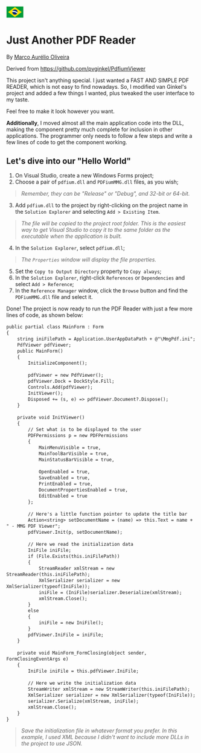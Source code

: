 ###### [<img src="flag-br.png" alt="Portugu&ecirc;s">](readme-pt.md)
# Just Another PDF Reader

By [Marco Aurélio Oliveira](https://maurelio.com.br)

Derived from https://github.com/pvginkel/PdfiumViewer

This project isn't anything special. I just wanted a FAST AND SIMPLE PDF READER, which is not easy to find nowadays. So, I modified van Ginkel's project and added a few things I wanted, plus tweaked the user interface to my taste.

Feel free to make it look however you want.

**Additionally**, I moved almost all the main application code into the DLL, making the component pretty much complete for inclusion in other applications. The programmer only needs to follow a few steps and write a few lines of code to get the component working.

## Let's dive into our "Hello World"
1. On Visual Studio, create a new Windows Forms project;
2. Choose a pair of `pdfium.dll` and `PDFiumMMG.dll` files, as you wish;
>*Remember, they can be "Release" or "Debug", and 32-bit or 64-bit.*
3. Add `pdfium.dll` to the project by right-clicking on the project name in the `Solution Explorer` and selecting `Add > Existing Item`.
>*The file will be copied to the project root folder. This is the easiest way to get Visual Studio to copy it to the same folder as the executable when the application is built.*
4. In the `Solution Explorer`, select `pdfium.dll`;
>*The `Properties` window will display the file properties.*
5. Set the `Copy to Output Directory` property to `Copy always`;
6. In the `Solution Explorer`, right-click `References` or `Dependencies` and select `Add > Reference`;
7. In the `Reference Manager` window, click the `Browse` button and find the `PDFiumMMG.dll` file and select it.

Done! The project is now ready to run the PDF Reader with just a few more lines of code, as shown below:

```
public partial class MainForm : Form
{
    string iniFilePath = Application.UserAppDataPath + @"\MmgPdf.ini";
    PdfViewer pdfViewer;
    public MainForm()
    {
        InitializeComponent();

        pdfViewer = new PdfViewer();
        pdfViewer.Dock = DockStyle.Fill;
        Controls.Add(pdfViewer);
        InitViewer();
        Disposed += (s, e) => pdfViewer.Document?.Dispose();
    }

    private void InitViewer()
    {
        // Set what is to be displayed to the user
        PDFPermissions p = new PDFPermissions
        {
            MainMenuVisible = true,
            MainToolBarVisible = true,
            MainStatusBarVisible = true,

            OpenEnabled = true,
            SaveEnabled = true,
            PrintEnabled = true,
            DocumentPropertiesEnabled = true,
            EditEnabled = true
        };

        // Here's a little function pointer to update the title bar
        Action<string> setDocumentName = (name) => this.Text = name + " - MMG PDF Viewer";
        pdfViewer.Init(p, setDocumentName);

        // Here we read the initialization data
        IniFile iniFile;
        if (File.Exists(this.iniFilePath))
        {
            StreamReader xmlStream = new StreamReader(this.iniFilePath);
            XmlSerializer serializer = new XmlSerializer(typeof(IniFile));
            iniFile = (IniFile)serializer.Deserialize(xmlStream);
            xmlStream.Close();
        }
        else
        {
            iniFile = new IniFile();
        }
        pdfViewer.IniFile = iniFile;
    }

    private void MainForm_FormClosing(object sender, FormClosingEventArgs e)
    {
        IniFile iniFile = this.pdfViewer.IniFile;

        // Here we write the initialization data
        StreamWriter xmlStream = new StreamWriter(this.iniFilePath);
        XmlSerializer serializer = new XmlSerializer(typeof(IniFile));
        serializer.Serialize(xmlStream, iniFile);
        xmlStream.Close();
    }
}
```

>*Save the initialization file in whatever format you prefer. In this example, I used XML because I didn't want to include more DLLs in the project to use JSON.*